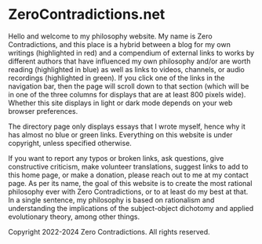 # ZeroContradictions.net
<!-- **ZeroContradictions/ZeroContradictions.net** is a ✨ _special_ ✨ repository because its `README.md` (this file) appears on your GitHub profile. -->

Hello and welcome to my philosophy website. My name is Zero Contradictions, and this place is a hybrid between a blog for my own writings (highlighted in red) and a compendium of external links to works by different authors that have influenced my own philosophy and/or are worth reading (highlighted in blue) as well as links to videos, channels, or audio recordings (highlighted in green). If you click one of the links in the navigation bar, then the page will scroll down to that section (which will be in one of the three columns for displays that are at least 800 pixels wide). Whether this site displays in light or dark mode depends on your web browser preferences.

The directory page only displays essays that I wrote myself, hence why it has almost no blue or green links. Everything on this website is under copyright, unless specified otherwise.

If you want to report any typos or broken links, ask questions, give constructive criticism, make volunteer translations, suggest links to add to this home page, or make a donation, please reach out to me at my contact page. As per its name, the goal of this website is to create the most rational philosophy ever with Zero Contradictions, or to at least do my best at that. In a single sentence, my philosophy is based on rationalism and understanding the implications of the subject-object dichotomy and applied evolutionary theory, among other things.

Copyright 2022-2024 Zero Contradictions. All rights reserved.
